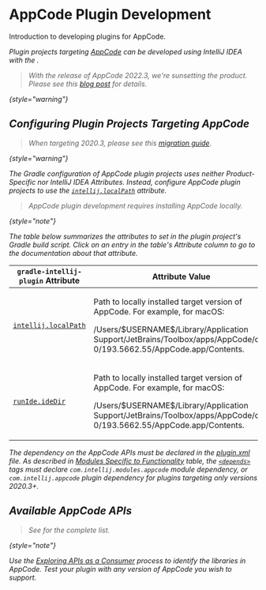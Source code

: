 <!-- Copyright 2000-2024 JetBrains s.r.o. and contributors. Use of this source code is governed by the Apache 2.0 license. -->

# AppCode Plugin Development

<primary-label ref="Deprecated"/>

<link-summary>Introduction to developing plugins for AppCode.</link-summary>

<var name="productID" value="objc"/>
<var name="marketplaceProductID" value="appcode"/>
<include from="snippets.md" element-id="jetbrainsIDE_TLDR"/>

Plugin projects targeting [AppCode](https://www.jetbrains.com/objc/) can be developed using IntelliJ IDEA with the [](tools_gradle_intellij_plugin.md).

<snippet id="appCodeSunset">

> With the release of AppCode 2022.3, we're sunsetting the product.
> Please see this [blog post](https://blog.jetbrains.com/appcode/2022/12/appcode-2022-3-release-and-end-of-sales-and-support/) for details.
>
{style="warning"}

</snippet>

<include from="snippets.md" element-id="jetbrainsProductOpenSourceLicense"/>

## Configuring Plugin Projects Targeting AppCode

> When targeting 2020.3, please see this [migration guide](https://blog.jetbrains.com/clion/2020/12/migration-guide-for-plugins-2020-3/).
>
{style="warning"}

The Gradle configuration of AppCode plugin projects uses neither Product-Specific nor IntelliJ IDEA Attributes.
Instead, configure AppCode plugin projects to use the [`intellij.localPath`](tools_gradle_intellij_plugin.md#intellij-extension-localpath) attribute.

> AppCode plugin development requires installing AppCode locally.
>
{style="note"}

The table below summarizes the [](tools_gradle_intellij_plugin.md) attributes to set in the plugin project's Gradle build script.
Click on an entry in the table's *Attribute* column to go to the documentation about that attribute.

| `gradle-intellij-plugin` Attribute                                                   | Attribute Value                                                                                                                                                                                                              |
|--------------------------------------------------------------------------------------|------------------------------------------------------------------------------------------------------------------------------------------------------------------------------------------------------------------------------|
| [`intellij.localPath`](tools_gradle_intellij_plugin.md#intellij-extension-localpath) | <p>Path to locally installed target version of AppCode. For example, for macOS:</p><p><path>/Users/\$USERNAME\$/Library/Application Support/JetBrains/Toolbox/apps/AppCode/ch-0/193.5662.55/AppCode.app/Contents</path>.</p> |
| [`runIde.ideDir`](tools_gradle_intellij_plugin.md#tasks-runide-idedir)               | <p>Path to locally installed target version of AppCode. For example, for macOS:</p><p><path>/Users/\$USERNAME\$/Library/Application Support/JetBrains/Toolbox/apps/AppCode/ch-0/193.5662.55/AppCode.app/Contents</path>.</p> |

The dependency on the AppCode APIs must be declared in the <path>[plugin.xml](plugin_configuration_file.md)</path> file.
As described in [Modules Specific to Functionality](plugin_compatibility.md#modules-specific-to-functionality) table, the [`<depends>`](plugin_configuration_file.md#idea-plugin__depends) tags must declare `com.intellij.modules.appcode` module dependency, or `com.intellij.appcode` plugin dependency for plugins targeting only versions 2020.3+.

## Available AppCode APIs

> See [](appcode_extension_point_list.md) for the complete list.
>
{style="note"}

Use the [Exploring APIs as a Consumer](plugin_compatibility.md#exploring-apis-as-a-consumer) process to identify the libraries in AppCode.
Test your plugin with any version of AppCode you wish to support.

